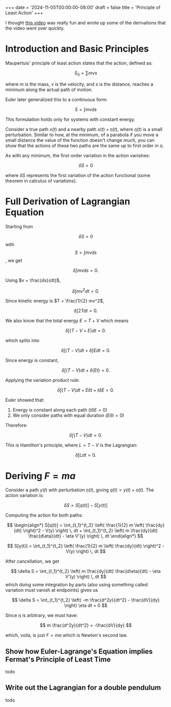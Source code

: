 +++
date = '2024-11-05T00:00:00-08:00'
draft = false
title = 'Principle of Least Action'
+++

I thought [this video](https://www.youtube.com/watch?v=Q10_srZ-pbs) was really fun and wrote up some of the derivations that the video went over quickly.

# Introduction and Basic Principles

Maupertuis' principle of least action states that the action, defined as:

$$
S_0 = \sum mvs
$$

where $m$ is the mass, $v$ is the velocity, and $s$ is the distance, reaches a minimum along the actual path of motion.

Euler later generalized this to a continuous form:

$$
S = \int mv ds
$$

This formulation holds only for systems with constant energy.

Consider a true path $x(t)$ and a nearby path $x(t) + \eta(t)$, where $\eta(t)$ is a small perturbation. 
Similar to how, at the minimum, of a parabola if you move a small distance the value of the function doesn't change much, you can show that the actions of these 
two paths are the same up to first order in  $\eta$.

As with any minimum, the first-order variation in the action vanishes:

$$
\delta S = 0
$$

where $\delta S$ represents the first variation of the action functional (some theorem in calculus of variations).

# Full Derivation of Lagrangian Equation

Starting from 

$$
\delta S = 0
$$
with 
$$
S = \int mv ds
$$
, we get 

$$
\delta \int mv ds = 0.
$$

Using $v = \frac{ds}{dt}$, 

$$
\delta \int m v^2 dt = 0.
$$

Since kinetic energy is $T = \frac{1}{2} mv^2$, 

$$
\delta \int 2T dt = 0.
$$

We also know that the total energy $E = T + V$ which means 

$$
\delta \int (T - V + E) dt = 0.
$$

which splits into

$$
\delta \int (T - V) dt + \delta \int E dt = 0.
$$

Since energy is constant, 

$$
\delta \int (T - V) dt + \delta(Et)= 0.
$$

Applying the variation product rule:

$$
\delta \int (T - V) dt + E \delta t + t \delta E = 0.
$$

Euler showed that:
1. Energy is constant along each path ($t \delta E = 0$)
2. We only consider paths with equal duration ($E \delta t = 0$)

Therefore:

$$
\delta \int (T - V) dt = 0.
$$

This is Hamilton's principle, where $L = T - V$ is the Lagrangian:

$$
\delta \int L dt = 0.
$$

# Deriving $F=ma$

Consider a path $y(t)$ with perturbation $\eta(t)$, giving $q(t) = y(t) + \eta(t)$. The action variation is:

$$
\delta S = S[q(t)] - S[y(t)]
$$

Computing the action for both paths:

$$
\begin{align*}
S[q(t)] = \int_{t_1}^{t_2} \left( \frac{1}{2} m \left( \frac{dy}{dt} \right)^2 - V(y) \right) \, dt + \int_{t_1}^{t_2} \left( m \frac{dy}{dt} \frac{d\eta}{dt} - \eta V'(y) \right) \, dt
\end{align*}
$$

$$
S[y(t)] = \int_{t_1}^{t_2} \left( \frac{1}{2} m \left( \frac{dy}{dt} \right)^2 - V(y) \right) \, dt
$$

After cancellation, we get

$$
\delta S = \int_{t_1}^{t_2} \left( m \frac{dy}{dt} \frac{d\eta}{dt} - \eta V'(y) \right) \, dt
$$
which doing some integration by parts (also using something called variation must vanish at endpoints) gives us 

$$
\delta S = \int_{t_1}^{t_2} \left( -m \frac{d^2y}{dt^2} - \frac{dV}{dy} \right) \eta dt = 0
$$

Since $\eta$ is arbitrary, we must have:

$$
m \frac{d^2y}{dt^2} = -\frac{dV}{dy}
$$

which, voila, is just  $F = ma$  which is Newton's second law. 

## Show how Euler-Lagrange's Equation implies Fermat's Principle of Least Time
todo
## Write out the Lagrangian for a double pendulum
todo
